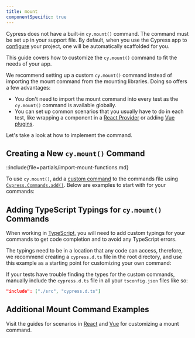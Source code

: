 ```yaml
---
title: mount
componentSpecific: true
---
```


<CtBetaAlert></CtBetaAlert>

Cypress does not have a built-in `cy.mount()` command. The command must be set
up in your support file. By default, when you use the Cypress app to
[configure](guides/component-testing/component-framework-configuration#Automatic-Configuration-Recommended)
your project, one will be automatically scaffolded for you.

This guide covers how to customize the `cy.mount()` command to fit the needs of
your app.

We recommend setting up a custom `cy.mount()` command instead of importing the
mount command from the mounting libraries. Doing so offers a few advantages:

- You don't need to import the mount command into every test as the `cy.mount()`
  command is available globally.
- You can set up common scenarios that you usually have to do in each test, like
  wrapping a component in a
  [React Provider](https://reactjs.org/docs/context.html) or adding
  [Vue plugins](https://vuejs.org/v2/guide/plugins.html).

Let's take a look at how to implement the command.

## Creating a New `cy.mount()` Command

::include{file=partials/import-mount-functions.md}

To use `cy.mount()`, add a [custom command](/api/cypress-api/custom-commands) to
the commands file using
[`Cypress.Commands.add()`](/api/cypress-api/custom-commands). Below are examples
to start with for your commands:

<code-group-react-vue2-vue3>
<template #react>

```js
import { mount } from 'cypress/react'

Cypress.Commands.add('mount', (component, options) => {
  // Wrap any parent components needed
  // ie: return mount(<MyProvider>{component}</MyProvider>, options)
  return mount(component, options)
})
```

</template>
<template #vue2>

```js
import { mount } from 'cypress/vue-2'

Cypress.Commands.add('mount', (component, options = {}) => {
  // Setup options object
  options.extensions = options.extensions || {}
  options.extensions.plugins = options.extensions.plugins || []
  options.extensions.components = options.extensions.components || {}

  /* Add any global plugins */
  // options.global.plugins.push({
  //   install(app) {
  //     app.use(MyPlugin);
  //   },
  // });

  /* Add any global components */
  // options.global.components['Button'] = Button;

  return mount(component, options)
})
```

</template>
<template #vue3>

```js
import { mount } from 'cypress/vue'

Cypress.Commands.add('mount', (component, options = {}) => {
  // Setup options object
  options.global = options.global || {}
  options.global.stubs = options.global.stubs || {}
  options.global.stubs['transition'] = false
  options.global.components = options.global.components || {}
  options.global.plugins = options.global.plugins || []

  /* Add any global plugins */
  // options.global.plugins.push({
  //   install(app) {
  //     app.use(MyPlugin);
  //   },
  // });

  /* Add any global components */
  // options.global.components['Button'] = Button;

  return mount(component, options)
})
```

</template>
</code-group-react-vue2-vue3>

## Adding TypeScript Typings for `cy.mount()` Commands

When working in
[TypeScript](https://docs.cypress.io/guides/tooling/typescript-support), you
will need to add custom typings for your commands to get code completion and to
avoid any TypeScript errors.

The typings need to be in a location that any code can access, therefore, we
recommend creating a `cypress.d.ts` file in the root directory, and use this
example as a starting point for customizing your own command:

<code-group-react-vue>
<template #react>

```ts
import { MountOptions, MountReturn } from 'cypress/react'

declare global {
  namespace Cypress {
    interface Chainable {
      /**
       * Mounts a React node
       * @param component React Node to mount
       * @param options Additional options to pass into mount
       */
      mount(
        component: React.ReactNode,
        options?: MountOptions
      ): Cypress.Chainable<MountReturn>
    }
  }
}
```

</template>
<template #vue>

```ts
import { mount } from 'cypress/vue'

type MountParams = Parameters<typeof mount>
type OptionsParam = MountParams[1]

declare global {
  namespace Cypress {
    interface Chainable {
      /**
       * Helper mount function for Vue Components
       * @param component Vue Component or JSX Element to mount
       * @param options Options passed to Vue Test Utils
       */
      mount(component: any, options?: OptionsParam): Chainable<any>
    }
  }
}
```

</template>
</code-group-react-vue>

If your tests have trouble finding the types for the custom commands, manually
include the `cypress.d.ts` file in all your `tsconfig.json` files like so:

```json
"include": ["./src", "cypress.d.ts"]
```

## Additional Mount Command Examples

Visit the guides for scenarios in
[React](/guides/component-testing/custom-mount-react) and
[Vue](/guides/component-testing/custom-mount-vue) for customizing a mount
command.
